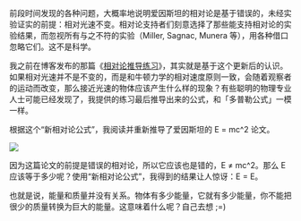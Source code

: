 前段时间发现的各种问题，大概率地说明爱因斯坦的相对论是基于错误的，未经实验证实的前提：相对光速不变。相对论支持者们刻意选择了那些能支持相对论的实验结果，而忽视所有与之不符的实验（Miller, Sagnac, Munera 等），用各种借口忽略它们。这不是科学。

<span>我之前在博客发布的那篇《</span>[相对论推导练习](http://www.yinwang.org/blog-cn/2022/10/09/relativity)<span>》，其实就是基于这个更新后的认识。如果相对光速并不是不变的，而是和牛顿力学的相对速度原则一致，会随着观察者的运动而改变，那么接近光速的物体应该产生什么样的现象？有些聪明的物理专业人士可能已经发现了，我提供的练习最后推导出来的公式，和「多普勒公式」一模一样。</span>

根据这个“新相对论公式”，我阅读并重新推导了爱因斯坦的 E = mc^2 论文。


![](https://substackcdn.com/image/fetch/w_1456,c_limit,f_auto,q_auto:good,fl_progressive:steep/https%3A%2F%2Fbucketeer-e05bbc84-baa3-437e-9518-adb32be77984.s3.amazonaws.com%2Fpublic%2Fimages%2F1d63f993-a5d6-4640-9107-e6548310d3b5_1120x1493.jpeg)


因为这篇论文的前提是错误的相对论，所以它应该也是错的，E ≠ mc^2。那么 E 应该等于多少呢？使用“新相对论公式”，我得到的结果让人惊讶：E = E。

也就是说，能量和质量并没有关系。物体有多少能量，它就有多少能量，你不能把很少的质量转换为巨大的能量。这意味着什么呢？自己去想 ;=)
